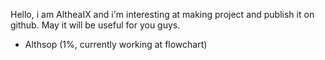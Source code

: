 Hello, i am AltheaIX and i'm interesting at making project and publish it on github. May it will be useful for you guys.
- Althsop (1%, currently working at flowchart)

<!---
AltheaIX/AltheaIX is a ✨ special ✨ repository because its `README.md` (this file) appears on your GitHub profile.
You can click the Preview link to take a look at your changes.
--->
